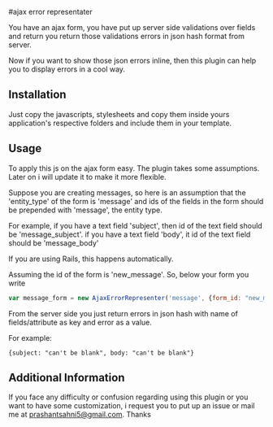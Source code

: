 #ajax error representater

You have an ajax form, you have put up server side validations over fields and return you return those 
validations errors in json hash format from server.

Now if you want to show those json errors inline, then this plugin can help you to display errors in a cool way.
## Installation
Just copy the javascripts, stylesheets and copy them inside yours application's respective folders and include them in your template.
## Usage
To apply this js on the ajax form easy. The plugin takes some assumptions. Later on i will update it to make it more flexible.

Suppose you are creating messages, so here is an assumption that the 'entity_type' of the form is 'message' and ids of the fields 
in the form should be prepended with 'message', the entity type. 

For example, if you have a text field 'subject', then id of the text field should be 'message_subject'.
if you have a text field 'body', it id of the text field should be 'message_body'

If you are using Rails, this happens automatically.

Assuming the id of the form is 'new_message'. So, below your form you write

```javascript
var message_form = new AjaxErrorRepresenter('message', {form_id: "new_meesage"});
```

From the server side you just return errors in json hash with name of fields/attribute as key and error as a value.

For example: 
```console
{subject: "can't be blank", body: "can't be blank"}
```

## Additional Information

If you face any difficulty or confusion regarding using this plugin or you want to have some customization, i request you to put up an issue
or mail me at prashantsahni5@gmail.com. Thanks
